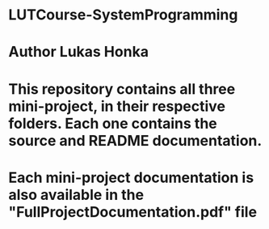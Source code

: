 # LUTCourse-SystemProgramming

# Author Lukas Honka

# This repository contains all three mini-project, in their respective folders. Each one contains the source and README documentation.

# Each mini-project documentation is also available in the "FullProjectDocumentation.pdf" file